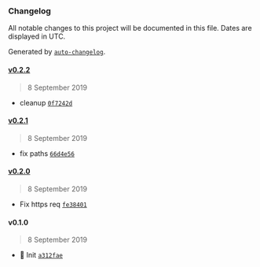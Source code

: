 ### Changelog

All notable changes to this project will be documented in this file. Dates are displayed in UTC.

Generated by [`auto-changelog`](https://github.com/CookPete/auto-changelog).

#### [v0.2.2](https://github.com/nivrith/xeta/compare/v0.2.1...v0.2.2)

> 8 September 2019

- cleanup [`0f7242d`](https://github.com/nivrith/xeta/commit/0f7242d49f51bff20d5bbda703f449b92f0d9af9)

#### [v0.2.1](https://github.com/nivrith/xeta/compare/v0.2.0...v0.2.1)

> 8 September 2019

- fix paths [`66d4e56`](https://github.com/nivrith/xeta/commit/66d4e56cd3a2dfc55333b846d6e5824cff1cb7b6)

#### [v0.2.0](https://github.com/nivrith/xeta/compare/v0.1.0...v0.2.0)

> 8 September 2019

- Fix https req [`fe38401`](https://github.com/nivrith/xeta/commit/fe3840183415c70ce9923e10574cb70cc9ab8c83)

#### v0.1.0

> 8 September 2019

- :tada: Init [`a312fae`](https://github.com/nivrith/xeta/commit/a312fae7ada64fb8ea35b52807ea4f96f1a1c785)
